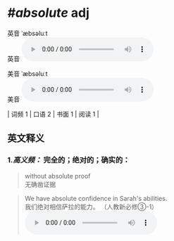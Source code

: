 # ***\#absolute*** adj
英音 ˈæbsəluːt  
英音
<audio src="./media/absolute-B.aac" controls="controls"></audio>

美音 ˈæbsəluːt  
美音
<audio src="./media/absolute.aac" controls="controls"></audio>



| 词频 1 | 口语 2 | 书面 1 | 阅读 1 |  

英文释义
---
### 1.*高义频：* **完全的；绝对的；确实的：**  

 > without absolute proof   
 > 无确凿证据    

 > We have absolute confidence in Sarah's abilities.  
 > 我们绝对相信萨拉的能力。  （人教新必修③-1）  
<audio src="./media/We have absolute confidence in Sarah's abilities_AAC.aac" controls="controls"></audio>


